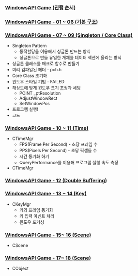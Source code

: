 ### [WindowsAPI Game (진행 순서)](https://github.com/bluestronica/bluestronica.github.io/blob/main/WindowsAPI_GAME/WindowAPIGame.md)


### [WindowsAPI Game - 01 ~ 06 (기본 구조)](https://github.com/bluestronica/bluestronica.github.io/blob/main/WindowsAPI_GAME/WindowAPIGame_01_06.md)

### [WindowsAPI Game - 07 ~ 09 (Singleton / Core Class)](https://github.com/bluestronica/bluestronica.github.io/blob/main/WindowsAPI_GAME/WindowAPIGame_07_08_09.md)
- Singleton Pattern
  - 동적할당을 이용해서 싱글톤 만드는 방식
  - 싱글톤으로 만들 유일한 개체를 데이터 섹션에 올리는 방식
- 싱글톤 클래스를 매크로 함수로 만들기
- 미리 컴파일된 헤더 - pch.h
- Core Class 초기화
- 윈도우 스타일 기법 - FAILED
- 해상도에 맞게 윈도우 크기 조정과 세팅
  - POINT _ptResolution
  - AdjustWindowRect
  - SetWindowPos
- 프로그램 실행!
- 코드

### [WindowsAPI Game - 10 ~ 11 (Time)](https://github.com/bluestronica/bluestronica.github.io/blob/main/WindowsAPI_GAME/WindowAPIGame_10_11.md)
- CTimeMgr
  - FPS(Frame Per Second) - 초당 프레임 수
  - PPS(Pixels Per Second) - 초당 픽셀들 수
  - 시간 동기화 하기
  - QueryPerformance를 이용해 프로그램 실행 속도 측정
- CTimeMgr

### [WindowsAPI Game - 12 (Double Buffering)](https://github.com/bluestronica/bluestronica.github.io/blob/main/WindowsAPI_GAME/WindowAPIGame_12.md)

### [WindowsAPI Game - 13 ~ 14 (Key)](https://github.com/bluestronica/bluestronica.github.io/blob/main/WindowsAPI_GAME/WindowAPIGame_13_14.md)
- CKeyMgr
  - 키와 프레임 동기화
  - 키 입력 이벤트 처리
  - 윈도우 포커싱


### [WindowsAPI Game - 15~ 16 (Scene)](https://github.com/bluestronica/bluestronica.github.io/blob/main/WindowsAPI_GAME/WindowAPIGame_15_16.md)
- CScene

### [WindowsAPI Game - 17~ 18 (Scene)](https://github.com/bluestronica/bluestronica.github.io/blob/main/WindowsAPI_GAME/WindowAPIGame_17_18.md)
- CObject






